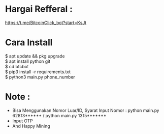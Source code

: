 # Hargai Refferal : 
https://t.me/BitcoinClick_bot?start=KsJt

# Cara Install 
$ apt update && pkg upgrade<br>
$ apt install python git<br>
$ cd btcbot <br>
$ pip3 install -r requirements.txt<br>
$ python3 main.py phone_number<br>

# Note :
- Bisa Menggunakan Nomor Luar/ID, Syarat Input Nomor : python main.py 62813****** / python main.py 1315*******
- Input OTP
- And Happy Mining
